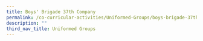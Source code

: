 ```yaml
---
title: Boys' Brigade 37th Company
permalink: /co-curricular-activities/Uniformed-Groups/boys-brigade-37th-company/
description: ""
third_nav_title: Uniformed Groups
---
```

